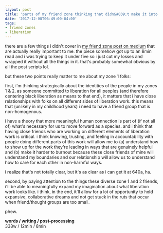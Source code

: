 ```yaml
---
layout: post
title: 'parts of my friend zone thinking that didn&#039;t make it into my medium post'
date: '2017-12-08T06:49:00-04:00'
tags:
- friend zones
- liberation
--- 
```


there are a few things i didn't cover in [my friend zone post on medium](https://medium.com/@lqb2/planning-out-my-friend-ecosystem-95175246458d) that are actually really important to me. the piece somehow got up to an 8min read and i was trying to keep it under five so i just cut my losses and wrapped it without all the things in it. that's probably somewhat obvious by all the post scripts lol. 

but these two points really matter to me about my zone 1 folks:

first, i'm thinking strategically about the identities of the people in my zones 1 & 2. as someone committed to liberation for all peoples (and therefore centering black liberation as means to that end), it matters that i have close relationships with folks on all different sides of liberation work. this means that (unlikely in my childhood years) i need to have a friend group that is non-homogenous. 

i have a theory that more meaningful human connection is part of (if not all of) what's necessary for us to move forward as a species. and i think that having close friends who are working on different elements of liberation work is critical. i think knowing, trusting, and feeling in accountability with people doing different parts of this work will allow me to (a) understand how to show up for the work they're leading in ways that are genuinely helpful and (b) make it harder to burnout because these close friends of mine will understand my boundaries and our relationship will allow us to understand how to care for each other in non-harmful ways. 

i realize that's not totally clear, but it's as clear as i can get it at 640a, ha. 

second, by paying attention to the things these diverse zone 1 and 2 friends, i'll be able to meaningfully expand my imagination about what liberation work looks like. i think, in the end, it'll allow for a lot of opportunity to hold expansive, collaborative dreams and not get stuck in the ruts that occur when friend/thought groups are too small. 

phew. 

<!-- hyperlink bank -->


<!-- &#042; = asterisk -->
<!-- &#039; = single quote '-->

**words / writing / post-processing**  
338w / 12min / 8min